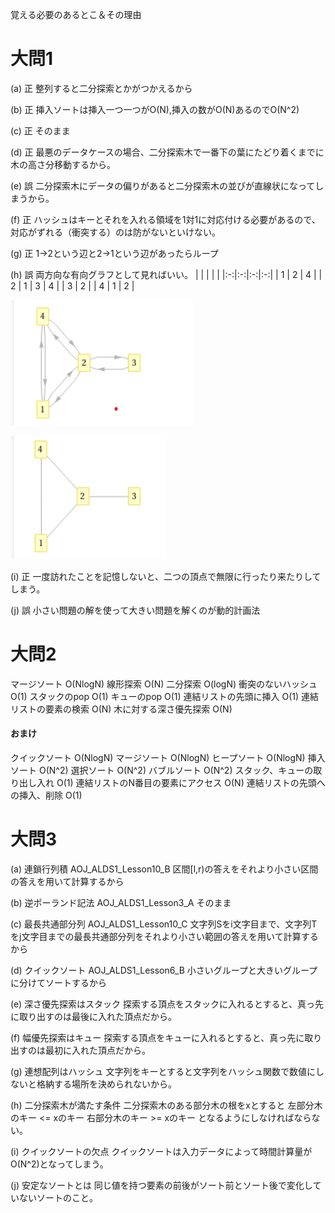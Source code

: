 覚える必要のあるとこ＆その理由
# 大問1
(a) 正
整列すると二分探索とかがつかえるから

(b) 正
挿入ソートは挿入一つ一つがO(N),挿入の数がO(N)あるのでO(N^2)

(c) 正
そのまま

(d) 正
最悪のデータケースの場合、二分探索木で一番下の葉にたどり着くまでに木の高さ分移動するから。

(e) 誤
二分探索木にデータの偏りがあると二分探索木の並びが直線状になってしまうから。

(f) 正
ハッシュはキーとそれを入れる領域を1対1に対応付ける必要があるので、対応がずれる（衝突する）のは防がないといけない。

(g) 正
1→2という辺と2→1という辺があったらループ

(h) 誤
両方向な有向グラフとして見ればいい。
| | | | |
|:-:|:-:|:-:|:-:|
| 1 | 2 | 4 |
| 2 | 1 | 3 | 4 |
| 3 | 2 |
| 4 | 1 | 2 |

![graph](./graph1.png)

![graph](./graph2.png)

(i) 正
一度訪れたことを記憶しないと、二つの頂点で無限に行ったり来たりしてしまう。

(j) 誤
小さい問題の解を使って大きい問題を解くのが動的計画法

# 大問2
マージソート O(NlogN)
線形探索 O(N)
二分探索 O(logN)
衝突のないハッシュ O(1)
スタックのpop O(1)
キューのpop O(1)
連結リストの先頭に挿入 O(1)
連結リストの要素の検索 O(N)
木に対する深さ優先探索 O(N)

#### おまけ
クイックソート O(NlogN)
マージソート O(NlogN)
ヒープソート O(NlogN)
挿入ソート O(N^2)
選択ソート O(N^2)
バブルソート O(N^2)
スタック、キューの取り出し入れ O(1)
連結リストのN番目の要素にアクセス O(N)
連結リストの先頭への挿入、削除 O(1)


# 大問3
(a) 連鎖行列積 AOJ_ALDS1_Lesson10_B
区間[l,r)の答えをそれより小さい区間の答えを用いて計算するから

(b) 逆ポーランド記法 AOJ_ALDS1_Lesson3_A
そのまま

(c) 最長共通部分列 AOJ_ALDS1_Lesson10_C
文字列Sをi文字目まで、文字列Tをj文字目までの最長共通部分列をそれより小さい範囲の答えを用いて計算するから

(d) クイックソート AOJ_ALDS1_Lesson6_B
小さいグループと大きいグループに分けてソートするから

(e) 深さ優先探索はスタック
探索する頂点をスタックに入れるとすると、真っ先に取り出すのは最後に入れた頂点だから。

(f) 幅優先探索はキュー
探索する頂点をキューに入れるとすると、真っ先に取り出すのは最初に入れた頂点だから。

(g) 連想配列はハッシュ
文字列をキーとすると文字列をハッシュ関数で数値にしないと格納する場所を決められないから。

(h) 二分探索木が満たす条件
二分探索木のある部分木の根をxとすると
左部分木のキー <= xのキー
右部分木のキー >= xのキー
となるようにしなければならない。

(i) クイックソートの欠点
クイックソートは入力データによって時間計算量がO(N^2)となってしまう。

(j) 安定なソートとは
同じ値を持つ要素の前後がソート前とソート後で変化していないソートのこと。